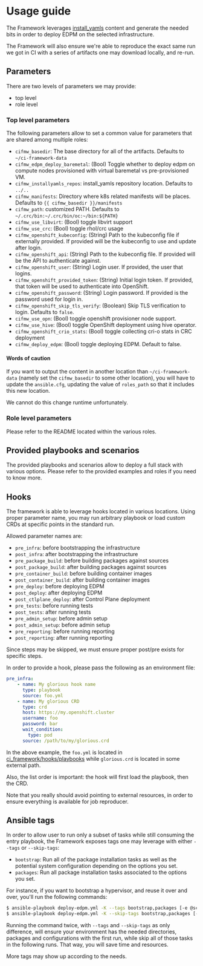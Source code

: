 # Usage guide
The Framework leverages [install_yamls](https://github.com/openstack-k8s-operators/install_yamls)
content and generate the needed bits in order to deploy EDPM on the selected infrastructure.

The Framework will also ensure we're able to reproduce the exact same run we
got in CI with a series of artifacts one may download locally, and re-run.

## Parameters
There are two levels of parameters we may provide:
- top level
- role level

### Top level parameters
The following parameters allow to set a common value for parameters that
are shared among multiple roles:
* `cifmw_basedir`: The base directory for all of the artifacts. Defaults to
`~/ci-framework-data`
* `cifmw_edpm_deploy_baremetal`: (Bool) Toggle whether to deploy edpm on compute nodes
provisioned with virtual baremetal vs pre-provisioned VM.
* `cifmw_installyamls_repos`: install_yamls repository location. Defaults to `../..`
* `cifmw_manifests`: Directory where k8s related manifests will be places. Defaults to
`{{ cifmw_basedir }}/manifests`
* `cifmw_path`: customized PATH. Defaults to `~/.crc/bin:~/.crc/bin/oc:~/bin:${PATH}`
* `cifmw_use_libvirt`: (Bool) toggle libvirt support
* `cifmw_use_crc`: (Bool) toggle rhol/crc usage
* `cifmw_openshift_kubeconfig`: (String) Path to the kubeconfig file if externally provided. If provided will be the kubeconfig to use and update after login.
* `cifmw_openshift_api`: (String) Path to the kubeconfig file. If provided will be the API to authenticate against.
* `cifmw_openshift_user`: (String) Login user. If provided, the user that logins.
* `cifmw_openshift_provided_token`: (String) Initial login token. If provided, that token will be used to authenticate into OpenShift.
* `cifmw_openshift_password`: (String) Login password. If provided is the password used for login in.
* `cifmw_openshift_skip_tls_verify`: (Boolean) Skip TLS verification to login. Defaults to `false`.
* `cifmw_use_opn`: (Bool) toggle openshift provisioner node support.
* `cifmw_use_hive`: (Bool) toggle OpenShift deployment using hive operator.
* `cifmw_openshift_crio_stats`: (Bool) toggle collecting cri-o stats in CRC deployment
* `cifmw_deploy_edpm`: (Bool) toggle deploying EDPM. Default to false.

#### Words of caution
If you want to output the content in another location than `~/ci-framework-data`
(namely set the `cifmw_basedir` to some other location), you will have to update
the `ansible.cfg`, updating the value of `roles_path` so that it includes
this new location.

We cannot do this change runtime unfortunately.

### Role level parameters
Please refer to the README located within the various roles.

## Provided playbooks and scenarios
The provided playbooks and scenarios allow to deploy a full stack with
various options. Please refer to the provided examples and roles if you
need to know more.

## Hooks
The framework is able to leverage hooks located in various locations. Using
proper parameter name, you may run arbitrary playbook or load custom CRDs at
specific points in the standard run.

Allowed parameter names are:
* `pre_infra`: before bootstrapping the infrastructure
* `post_infra`: after bootstrapping the infrastructure
* `pre_package_build`: before building packages against sources
* `post_package_build`: after building packages against sources
* `pre_container_build`: before building container images
* `post_container_build`: after building container images
* `pre_deploy`: before deploying EDPM
* `post_deploy`: after deploying EDPM
* `post_ctlplane_deploy`: after Control Plane deployment
* `pre_tests`: before running tests
* `post_tests`: after running tests
* `pre_admin_setup`: before admin setup
* `post_admin_setup`: before admin setup
* `pre_reporting`: before running reporting
* `post_reporting`: after running reporting

Since steps may be skipped, we must ensure proper post/pre exists for specific
steps.

In order to provide a hook, please pass the following as an environment file:
```YAML
pre_infra:
    - name: My glorious hook name
      type: playbook
      source: foo.yml
    - name: My glorious CRD
      type: crd
      host: https://my.openshift.cluster
      username: foo
      password: bar
      wait_condition:
        type: pod
      source: /path/to/my/glorious.crd
```
In the above example, the `foo.yml` is located in
[ci_framework/hooks/playbooks](https://github.com/openstack-k8s-operators/ci-framework/tree/main/ci_framework/hooks/playbooks) while
`glorious.crd` is located in some external path.

Also, the list order is important: the hook will first load the playbook,
then the CRD.

Note that you really should avoid pointing to external resources, in order to
ensure everything is available for job reproducer.

## Ansible tags
In order to allow user to run only a subset of tasks while still consuming the
entry playbook, the Framework exposes tags one may leverage with either `--tags`
or `--skip-tags`:

* `bootstrap`: Run all of the package installation tasks as well as the potential system configuration depending on the options you set.
* `packages`: Run all package installation tasks associated to the options you set.

For instance, if you want to bootstrap a hypervisor, and reuse it over and
over, you'll run the following commands:
```Bash
$ ansible-playbook deploy-edpm.yml -K --tags bootstrap,packages [-e @scenarios/centos-9/some-environment -e <...>]
$ ansible-playbook deploy-edpm.yml -K --skip-tags bootstrap,packages [-e @scenarios/centos-9/some-environment -e <...>]
```

Running the command twice, with `--tags` and `--skip-tags` as only difference,
will ensure your environment has the needed directories, packages and
configurations with the first run, while skip all of those tasks in the
following runs. That way, you will save time and resources.

More tags may show up according to the needs.
